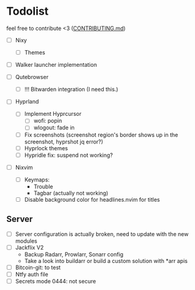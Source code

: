 # Todolist

feel free to contribute <3 ([CONTRIBUTING.md](CONTRIBUTING.md))

- [ ] Nixy
  - [ ] Themes

- [ ] Walker launcher implementation

- [ ] Qutebrowser
  - [ ] !!! Bitwarden integration (I need this.)

- [ ] Hyprland
  - [ ] Implement Hyprcursor
    - [ ] wofi: popin
    - [ ] wlogout: fade in
  - [ ] Fix screenshots (screenshot region's border shows up in the screenshot, hyprshot jq error?)
  - [ ] Hyprlock themes
  - [ ] Hypridle fix: suspend not working?

- [ ] Nixvim
  - [ ] Keymaps:
    - Trouble
    - Tagbar (actually not working)
  - [ ] Disable background color for headlines.nvim for titles

## Server

- [ ] Server configuration is actually broken, need to update with the new modules
- [ ] Jackflix V2
  - Backup Radarr, Prowlarr, Sonarr config
  - Take a look into buildarr or build a custom solution with *arr apis
- [ ] Bitcoin-git: to test
- [ ] Ntfy auth file
- [ ] Secrets mode 0444: not secure
